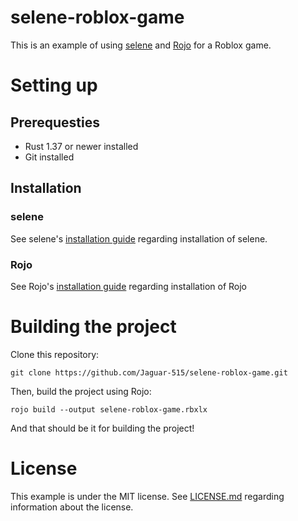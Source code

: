 # selene-roblox-game
This is an example of using [selene](https://github.com/Kampfkarren/selene) and [Rojo](https://github.com/rojo-rbx/rojo) for a Roblox game.

# Setting up
## Prerequesties
- Rust 1.37 or newer installed
- Git installed
## Installation
### selene
See selene's [installation guide](https://kampfkarren.github.io/selene/cli/installation.html) regarding installation of selene.
### Rojo
See Rojo's [installation guide](https://rojo.space/docs/0.5.x/guide/installation/) regarding installation of Rojo

# Building the project

Clone this repository:

`git clone https://github.com/Jaguar-515/selene-roblox-game.git`

Then, build the project using Rojo:

`rojo build --output selene-roblox-game.rbxlx`

And that should be it for building the project! 

# License

This example is under the MIT license. See [LICENSE.md](https://github.com/Jaguar-515/selene-roblox-game/blob/master/LICENSE.md) regarding information about the license.
